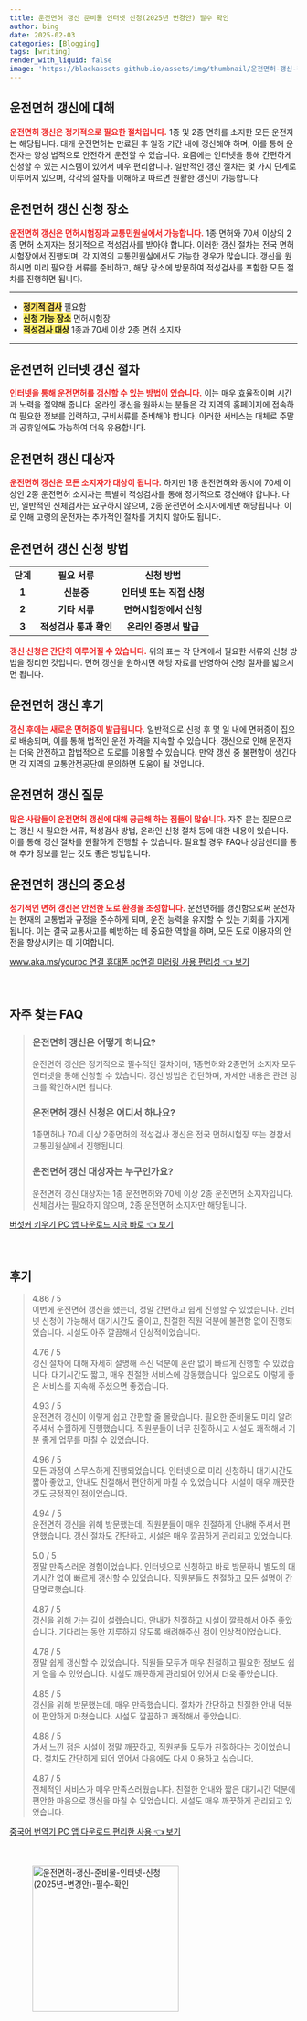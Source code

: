 ```yaml
---
title: 운전면허 갱신 준비물 인터넷 신청(2025년 변경안) 필수 확인
author: bing
date: 2025-02-03
categories: [Blogging]
tags: [writing]
render_with_liquid: false
image: 'https://blackassets.github.io/assets/img/thumbnail/운전면허-갱신-준비물-인터넷-신청(2025년-변경안)-필수-확인.webp'
---
```



<h2 id='운전면허_갱신에_대해'>운전면허 갱신에 대해</h2>

<p><b><span style="color: #ee2323;">운전면허 갱신은 정기적으로 필요한 절차입니다.</span></b> 1종 및 2종 면허를 소지한 모든 운전자는 해당됩니다. 대개 운전면허는 만료된 후 일정 기간 내에 갱신해야 하며, 이를 통해 운전자는 항상 법적으로 안전하게 운전할 수 있습니다. 요즘에는 인터넷을 통해 간편하게 신청할 수 있는 시스템이 있어서 매우 편리합니다. 일반적인 갱신 절차는 몇 가지 단계로 이루어져 있으며, 각각의 절차를 이해하고 따르면 원활한 갱신이 가능합니다.</p>

<h2 id='운전면허_갱신_신청_장소'>운전면허 갱신 신청 장소</h2>

<p><b><span style="color: #ee2323;">운전면허 갱신은 면허시험장과 교통민원실에서 가능합니다.</span></b> 1종 면허와 70세 이상의 2종 면허 소지자는 정기적으로 적성검사를 받아야 합니다. 이러한 갱신 절차는 전국 면허시험장에서 진행되며, 각 지역의 교통민원실에서도 가능한 경우가 많습니다. 갱신을 원하시면 미리 필요한 서류를 준비하고, 해당 장소에 방문하여 적성검사를 포함한 모든 절차를 진행하면 됩니다.</p>

<hr />

<ul>
    <li><b><span style="background-color: #ffe066;">정기적 검사</span></b> 필요함</li>
    <li><b><span style="background-color: #ffee66;">신청 가능 장소</span></b> 면허시험장</li>
    <li><b><span style="background-color: #ffee66;">적성검사 대상</span></b> 1종과 70세 이상 2종 면허 소지자</li>
</ul>

<hr />

<h2 id='운전면허_인터넷_갱신_절차'>운전면허 인터넷 갱신 절차</h2>

<p><b><span style="color: #ee2323;">인터넷을 통해 운전면허를 갱신할 수 있는 방법이 있습니다.</span></b> 이는 매우 효율적이며 시간과 노력을 절약해 줍니다. 온라인 갱신을 원하시는 분들은 각 지역의 홈페이지에 접속하여 필요한 정보를 입력하고, 구비서류를 준비해야 합니다. 이러한 서비스는 대체로 주말과 공휴일에도 가능하여 더욱 유용합니다.</p>

<h2 id='운전면허_갱신_대상자'>운전면허 갱신 대상자</h2>

<p><b><span style="color: #ee2323;">운전면허 갱신은 모든 소지자가 대상이 됩니다.</span></b> 하지만 1종 운전면허와 동시에 70세 이상인 2종 운전면허 소지자는 특별히 적성검사를 통해 정기적으로 갱신해야 합니다. 다만, 일반적인 신체검사는 요구하지 않으며, 2종 운전면허 소지자에게만 해당됩니다. 이로 인해 고령의 운전자는 추가적인 절차를 거치지 않아도 됩니다.</p>

<h2 id='운전면허_갱신_신청_방법'>운전면허 갱신 신청 방법</h2>

<table>
    <tr>
        <td style="text-align: center; height: 17px;"><b>단계</b></td>
        <td style="text-align: center; height: 17px;"><b>필요 서류</b></td>
        <td style="text-align: center; height: 17px;"><b>신청 방법</b></td>
    </tr>
    <tr>
        <td style="text-align: center; height: 17px;"><b>1</b></td>
        <td style="text-align: center; height: 17px;"><b>신분증</b></td>
        <td style="text-align: center; height: 17px;"><b>인터넷 또는 직접 신청</b></td>
    </tr>
    <tr>
        <td style="text-align: center; height: 17px;"><b>2</b></td>
        <td style="text-align: center; height: 17px;"><b>기타 서류</b></td>
        <td style="text-align: center; height: 17px;"><b>면허시험장에서 신청</b></td>
    </tr>
    <tr>
        <td style="text-align: center; height: 17px;"><b>3</b></td>
        <td style="text-align: center; height: 17px;"><b>적성검사 통과 확인</b></td>
        <td style="text-align: center; height: 17px;"><b>온라인 증명서 발급</b></td>
    </tr>
</table>

<p><b><span style="color: #ee2323;">갱신 신청은 간단히 이루어질 수 있습니다.</span></b> 위의 표는 각 단계에서 필요한 서류와 신청 방법을 정리한 것입니다. 면허 갱신을 원하시면 해당 자료를 반영하여 신청 절차를 밟으시면 됩니다.</p>

<h2 id='운전면허_갱신_후기'>운전면허 갱신 후기</h2>

<p><b><span style="color: #ee2323;">갱신 후에는 새로운 면허증이 발급됩니다.</span></b> 일반적으로 신청 후 몇 일 내에 면허증이 집으로 배송되며, 이를 통해 법적인 운전 자격을 지속할 수 있습니다. 갱신으로 인해 운전자는 더욱 안전하고 합법적으로 도로를 이용할 수 있습니다. 만약 갱신 중 불편함이 생긴다면 각 지역의 교통안전공단에 문의하면 도움이 될 것입니다.</p>

<h2 id='운전면허_갱신_질문'>운전면허 갱신 질문</h2>

<p><b><span style="color: #ee2323;">많은 사람들이 운전면허 갱신에 대해 궁금해 하는 점들이 많습니다.</span></b> 자주 묻는 질문으로는 갱신 시 필요한 서류, 적성검사 방법, 온라인 신청 절차 등에 대한 내용이 있습니다. 이를 통해 갱신 절차를 원활하게 진행할 수 있습니다. 필요할 경우 FAQ나 상담센터를 통해 추가 정보를 얻는 것도 좋은 방법입니다.</p>

<h2 id='운전면허_갱신_중요성'>운전면허 갱신의 중요성</h2>

<p><b><span style="color: #ee2323;">정기적인 면허 갱신은 안전한 도로 환경을 조성합니다.</span></b> 운전면허를 갱신함으로써 운전자는 현재의 교통법과 규정을 준수하게 되며, 운전 능력을 유지할 수 있는 기회를 가지게 됩니다. 이는 결국 교통사고를 예방하는 데 중요한 역할을 하며, 모든 도로 이용자의 안전을 향상시키는 데 기여합니다.</p>


<p><a class="click-button" title="www.aka.ms/yourpc 연결 휴대폰 pc연결 미러링 사용 편리성" href="https://blackassets.github.io/posts/www.aka.msyourpc-%EC%97%B0%EA%B2%B0-%ED%9C%B4%EB%8C%80%ED%8F%B0-pc%EC%97%B0%EA%B2%B0-%EB%AF%B8%EB%9F%AC%EB%A7%81-%EC%82%AC%EC%9A%A9-%ED%8E%B8%EB%A6%AC%EC%84%B1/" rel="dofollow">www.aka.ms/yourpc 연결 휴대폰 pc연결 미러링 사용 편리성 👈 보기</a></p><br>
<h2 id='자주_찾는_FAQ'>자주 찾는 FAQ</h2>
<div itemscope="" itemtype="https://schema.org/FAQPage"> 
<blockquote> 
<div itemscope="" itemprop="mainEntity" itemtype="https://schema.org/Question"> 
<h3 itemprop="name">운전면허 갱신은 어떻게 하나요?</h3> 
<div itemscope="" itemprop="acceptedAnswer" itemtype="https://schema.org/Answer"> 
<span itemprop="text"> 
<p>운전면허 갱신은 정기적으로 필수적인 절차이며, 1종면허와 2종면허 소지자 모두 인터넷을 통해 신청할 수 있습니다. 갱신 방법은 간단하며, 자세한 내용은 관련 링크를 확인하시면 됩니다.</p> 
</span> 
</div> 
</div> 

<div itemscope="" itemprop="mainEntity" itemtype="https://schema.org/Question"> 
<h3 itemprop="name">운전면허 갱신 신청은 어디서 하나요?</h3> 
<div itemscope="" itemprop="acceptedAnswer" itemtype="https://schema.org/Answer"> 
<span itemprop="text"> 
<p>1종면허나 70세 이상 2종면허의 적성검사 갱신은 전국 면허시험장 또는 경참서 교통민원실에서 진행됩니다.</p> 
</span> 
</div> 
</div> 

<div itemscope="" itemprop="mainEntity" itemtype="https://schema.org/Question"> 
<h3 itemprop="name">운전면허 갱신 대상자는 누구인가요?</h3> 
<div itemscope="" itemprop="acceptedAnswer" itemtype="https://schema.org/Answer"> 
<span itemprop="text"> 
<p>운전면허 갱신 대상자는 1종 운전면허와 70세 이상 2종 운전면허 소지자입니다. 신체검사는 필요하지 않으며, 2종 운전면허 소지자만 해당됩니다.</p> 
</span> 
</div> 
</div> 

</blockquote> 
</div>
<p><a class="click-button" title="버섯커 키우기 PC 앱 다운로드 지금 바로" href="https://blackassets.github.io/posts/%EB%B2%84%EC%84%AF%EC%BB%A4-%ED%82%A4%EC%9A%B0%EA%B8%B0-PC-%EC%95%B1-%EB%8B%A4%EC%9A%B4%EB%A1%9C%EB%93%9C-%EC%A7%80%EA%B8%88-%EB%B0%94%EB%A1%9C/" rel="dofollow">버섯커 키우기 PC 앱 다운로드 지금 바로 👈 보기</a></p><br>
<h2 id='후기'>후기</h2>
<div itemscope itemtype="https://schema.org/Product">
  <blockquote>
  <div itemprop="review" itemscope itemtype="https://schema.org/Review">
      <div itemprop="reviewRating" itemscope itemtype="https://schema.org/Rating"> <span itemprop="ratingValue">4.86</span> / <span itemprop="bestRating">5</span> </div>
      <span itemprop="reviewBody">이번에 운전면허 갱신을 했는데, 정말 간편하고 쉽게 진행할 수 있었습니다. 인터넷 신청이 가능해서 대기시간도 줄이고, 친절한 직원 덕분에 불편함 없이 진행되었습니다. 시설도 아주 깔끔해서 인상적이었습니다.</span>
  </div>
  <br>
  <div itemprop="review" itemscope itemtype="https://schema.org/Review">
      <div itemprop="reviewRating" itemscope itemtype="https://schema.org/Rating"> <span itemprop="ratingValue">4.76</span> / <span itemprop="bestRating">5</span> </div>
      <span itemprop="reviewBody">갱신 절차에 대해 자세히 설명해 주신 덕분에 혼란 없이 빠르게 진행할 수 있었습니다. 대기시간도 짧고, 매우 친절한 서비스에 감동했습니다. 앞으로도 이렇게 좋은 서비스를 지속해 주셨으면 좋겠습니다.</span>
  </div>
  <br>
  <div itemprop="review" itemscope itemtype="https://schema.org/Review">
      <div itemprop="reviewRating" itemscope itemtype="https://schema.org/Rating"> <span itemprop="ratingValue">4.93</span> / <span itemprop="bestRating">5</span> </div>
      <span itemprop="reviewBody">운전면허 갱신이 이렇게 쉽고 간편할 줄 몰랐습니다. 필요한 준비물도 미리 알려주셔서 수월하게 진행했습니다. 직원분들이 너무 친절하시고 시설도 쾌적해서 기분 좋게 업무를 마칠 수 있었습니다.</span>
  </div>
  <br>
  <div itemprop="review" itemscope itemtype="https://schema.org/Review">
      <div itemprop="reviewRating" itemscope itemtype="https://schema.org/Rating"> <span itemprop="ratingValue">4.96</span> / <span itemprop="bestRating">5</span> </div>
      <span itemprop="reviewBody">모든 과정이 스무스하게 진행되었습니다. 인터넷으로 미리 신청하니 대기시간도 짧아 좋았고, 안내도 친절해서 편안하게 마칠 수 있었습니다. 시설이 매우 깨끗한 것도 긍정적인 점이었습니다.</span>
  </div>
  <br>
  <div itemprop="review" itemscope itemtype="https://schema.org/Review">
      <div itemprop="reviewRating" itemscope itemtype="https://schema.org/Rating"> <span itemprop="ratingValue">4.94</span> / <span itemprop="bestRating">5</span> </div>
      <span itemprop="reviewBody">운전면허 갱신을 위해 방문했는데, 직원분들이 매우 친절하게 안내해 주셔서 편안했습니다. 갱신 절차도 간단하고, 시설은 매우 깔끔하게 관리되고 있었습니다.</span>
  </div>
  <br>
  <div itemprop="review" itemscope itemtype="https://schema.org/Review">
      <div itemprop="reviewRating" itemscope itemtype="https://schema.org/Rating"> <span itemprop="ratingValue">5.0</span> / <span itemprop="bestRating">5</span> </div>
      <span itemprop="reviewBody">정말 만족스러운 경험이었습니다. 인터넷으로 신청하고 바로 방문하니 별도의 대기시간 없이 빠르게 갱신할 수 있었습니다. 직원분들도 친절하고 모든 설명이 간단명료했습니다.</span>
  </div>
  <br>
  <div itemprop="review" itemscope itemtype="https://schema.org/Review">
      <div itemprop="reviewRating" itemscope itemtype="https://schema.org/Rating"> <span itemprop="ratingValue">4.87</span> / <span itemprop="bestRating">5</span> </div>
      <span itemprop="reviewBody">갱신을 위해 가는 길이 설렜습니다. 안내가 친절하고 시설이 깔끔해서 아주 좋았습니다. 기다리는 동안 지루하지 않도록 배려해주신 점이 인상적이었습니다.</span>
  </div>
  <br>
  <div itemprop="review" itemscope itemtype="https://schema.org/Review">
      <div itemprop="reviewRating" itemscope itemtype="https://schema.org/Rating"> <span itemprop="ratingValue">4.78</span> / <span itemprop="bestRating">5</span> </div>
      <span itemprop="reviewBody">정말 쉽게 갱신할 수 있었습니다. 직원들 모두가 매우 친절하고 필요한 정보도 쉽게 얻을 수 있었습니다. 시설도 깨끗하게 관리되어 있어서 더욱 좋았습니다.</span>
  </div>
  <br>
  <div itemprop="review" itemscope itemtype="https://schema.org/Review">
      <div itemprop="reviewRating" itemscope itemtype="https://schema.org/Rating"> <span itemprop="ratingValue">4.85</span> / <span itemprop="bestRating">5</span> </div>
      <span itemprop="reviewBody">갱신을 위해 방문했는데, 매우 만족했습니다. 절차가 간단하고 친절한 안내 덕분에 편안하게 마쳤습니다. 시설도 깔끔하고 쾌적해서 좋았습니다.</span>
  </div>
  <br>
  <div itemprop="review" itemscope itemtype="https://schema.org/Review">
      <div itemprop="reviewRating" itemscope itemtype="https://schema.org/Rating"> <span itemprop="ratingValue">4.88</span> / <span itemprop="bestRating">5</span> </div>
      <span itemprop="reviewBody">가서 느낀 점은 시설이 정말 깨끗하고, 직원분들 모두가 친절하다는 것이었습니다. 절차도 간단하게 되어 있어서 다음에도 다시 이용하고 싶습니다.</span>
  </div>
  <br>
  <div itemprop="review" itemscope itemtype="https://schema.org/Review">
      <div itemprop="reviewRating" itemscope itemtype="https://schema.org/Rating"> <span itemprop="ratingValue">4.87</span> / <span itemprop="bestRating">5</span> </div>
      <span itemprop="reviewBody">전체적인 서비스가 매우 만족스러웠습니다. 친절한 안내와 짧은 대기시간 덕분에 편안한 마음으로 갱신을 마칠 수 있었습니다. 시설도 매우 깨끗하게 관리되고 있었습니다.</span>
  </div>
  </blockquote>
</div>
<p><a class="click-button" title="중국어 번역기 PC 앱 다운로드 편리한 사용" href="https://blackassets.github.io/posts/%EC%A4%91%EA%B5%AD%EC%96%B4-%EB%B2%88%EC%97%AD%EA%B8%B0-PC-%EC%95%B1-%EB%8B%A4%EC%9A%B4%EB%A1%9C%EB%93%9C-%ED%8E%B8%EB%A6%AC%ED%95%9C-%EC%82%AC%EC%9A%A9/" rel="dofollow">중국어 번역기 PC 앱 다운로드 편리한 사용 👈 보기</a></p><br>
<figure class="image"><img src="https://blackassets.github.io/assets/img/thumbnail/운전면허-갱신-준비물-인터넷-신청(2025년-변경안)-필수-확인.webp" alt="운전면허-갱신-준비물-인터넷-신청(2025년-변경안)-필수-확인" width="256" height="256"></figure>